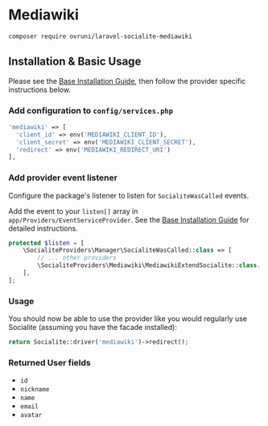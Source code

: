 # Mediawiki

```bash
composer require ovruni/laravel-socialite-mediawiki
```

## Installation & Basic Usage

Please see the [Base Installation Guide](https://socialiteproviders.com/usage/), then follow the provider specific instructions below.

### Add configuration to `config/services.php`

```php
'mediawiki' => [
  'client_id' => env('MEDIAWIKI_CLIENT_ID'),
  'client_secret' => env('MEDIAWIKI_CLIENT_SECRET'),
  'redirect' => env('MEDIAWIKI_REDIRECT_URI')
],
```

### Add provider event listener

Configure the package's listener to listen for `SocialiteWasCalled` events.

Add the event to your `listen[]` array in `app/Providers/EventServiceProvider`. See the [Base Installation Guide](https://socialiteproviders.com/usage/) for detailed instructions.

```php
protected $listen = [
    \SocialiteProviders\Manager\SocialiteWasCalled::class => [
        // ... other providers
        \SocialiteProviders\Mediawiki\MediawikiExtendSocialite::class.'@handle',
    ],
];
```

### Usage

You should now be able to use the provider like you would regularly use Socialite (assuming you have the facade installed):

```php
return Socialite::driver('mediawiki')->redirect();
```

### Returned User fields

- ``id``
- ``nickname``
- ``name``
- ``email``
- ``avatar``
